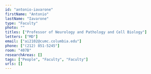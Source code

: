 ```yaml
---
id: "antonio-iavarone"
firstName: "Antonio"
lastName: "Iavarone"
type: "Faculty"
photo: ""
titles: ["Professor of Neurology and Pathology and Cell Biology"]
letters: ["MD"]
email: ["ai2102@cumc.columbia.edu"]
phone: ["(212) 851-5245"]
room: "407B"
researchAreas: []
tags: ["People", "Faculty", "Faculty"]
urls: []
---
```

